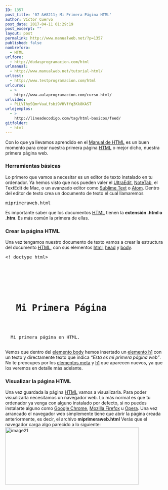 ```yaml
---
ID: 1357
post_title: '07 &#8211; Mi Primera Página HTML'
author: Víctor Cuervo
post_date: 2017-04-11 01:29:19
post_excerpt: ""
layout: post
permalink: http://www.manualweb.net/?p=1357
published: false
nombreforo:
  - HTML
urlforo:
  - http://dudasprogramacion.com/html
urlmanual:
  - http://www.manualweb.net/tutorial-html/
urltest:
  - http://www.testprogramacion.com/html
urlcurso:
  - >
    http://www.aulaprogramacion.com/curso-html/
urlvideo:
  - PLLVIhySQmrVaaLfsbi9VHVffq3Kk8KAST
urlejemplos:
  - >
    http://lineadecodigo.com/tag/html-basicos/feed/
gitfolder:
  - html
---
```

<span style="font-weight: 400">Con lo que ya llevamos aprendido en el </span>[<span style="font-weight: 400">Manual de HTML</span>][1]<span style="font-weight: 400"> es un buen momento para crear nuestra primera página </span><span style="font-weight: 400"><a href="http://www.manualweb.net/tutorial-html/">HTML</a></span><span style="font-weight: 400"> o mejor dicho, nuestra primera página web.</span>

### Herramientas básicas

<span style="font-weight: 400">Lo primero que vamos a necesitar es un editor de texto instalado en tu ordenador. Ya hemos visto que nos pueden valer el </span>[<span style="font-weight: 400">UltraEdit</span>][2]<span style="font-weight: 400">, </span>[<span style="font-weight: 400">NoteTab</span>][3]<span style="font-weight: 400">, el TextEdit de Mac, o un avanzado editor como </span>[<span style="font-weight: 400">Sublime Text</span>][4]<span style="font-weight: 400"> o </span>[<span style="font-weight: 400">Atom</span>][5]<span style="font-weight: 400">.</span> <span style="font-weight: 400">Dentro del editor de texto crea un documento de texto el cual llamaremos</span>

<pre><span style="font-weight: 400">miprimeraweb.html</span></pre>

<span style="font-weight: 400">Es importante saber que los documentos </span>[<span style="font-weight: 400">HTML</span>][1]<span style="font-weight: 400"> tienen la </span>**extensión .html o .htm**<span style="font-weight: 400">. Es más común la primera de ellas.</span>

### Crear la página HTML

<span style="font-weight: 400">Una vez tengamos nuestro documento de texto vamos a crear la estructura del documento </span>[<span style="font-weight: 400">HTML</span>][1]<span style="font-weight: 400">, con sus elementos </span>[<span style="font-weight: 400">html</span>][6]<span style="font-weight: 400">, </span>[<span style="font-weight: 400">head</span>][7]<span style="font-weight: 400"> y </span>[<span style="font-weight: 400">body</span>][8]<span style="font-weight: 400">.</span>

<pre>&lt;! doctype html&gt;



  <h1>
  Mi Primera Página
  
</h1>
  Mi primera página en HTML.

</pre>

<span style="font-weight: 400">Vemos que dentro del </span>[<span style="font-weight: 400">elemento body</span>][8]<span style="font-weight: 400"> hemos insertado un </span>[<span style="font-weight: 400">elemento h1</span>][9]<span style="font-weight: 400"> con un texto y directamente texto que indica </span>*<span style="font-weight: 400">“Esta es mi primera página web”</span>*<span style="font-weight: 400">.</span> <span style="font-weight: 400">No te preocupes por los </span>[<span style="font-weight: 400">elementos meta</span>][10]<span style="font-weight: 400"> y </span>[<span style="font-weight: 400">h1</span>][9]<span style="font-weight: 400"> que aparecen nuevos, ya que los veremos en detalle más adelante.</span>

### Visualizar la página HTML

<span style="font-weight: 400">Una vez guardada la página </span>[<span style="font-weight: 400">HTML</span>][1]<span style="font-weight: 400"> vamos a visualizarla. Para poder visualizarla necesitamos un navegador web. Lo más normal es que tu ordenador ya venga con alguno instalado por defecto, si no puedes instalarte alguno como </span>[<span style="font-weight: 400">Google Chrome</span>][11]<span style="font-weight: 400">, </span>[<span style="font-weight: 400">Mozilla Firefox</span>][12]<span style="font-weight: 400"> u </span>[<span style="font-weight: 400">Opera</span>][13]<span style="font-weight: 400">.</span> <span style="font-weight: 400">Una vez arrancado el navegador web simplemente tiene que abrir la página creada anteriormente, es decir, el archivo </span>**miprimeraweb.html** <span style="font-weight: 400">Verás que el navegador carga algo parecido a lo siguiente:</span>   <img class="size-full wp-image-753 alignleft" src="http://www.manualweb.net/wp-content/uploads/2016/04/image21.png" alt="image21" width="421" height="182" />

 [1]: http://www.manualweb.net/tutorial-html/
 [2]: http://www.idmcomp.com/
 [3]: http://www.notetab.com/
 [4]: http://www.sublimetext.com/
 [5]: https://atom.io/
 [6]: http://www.w3api.com/wiki/HTML:HTML
 [7]: http://www.w3api.com/wiki/HTML:HEAD
 [8]: http://www.w3api.com/wiki/HTML:BODY
 [9]: http://www.w3api.com/wiki/HTML:H1
 [10]: http://www.w3api.com/wiki/HTML:META
 [11]: https://www.google.com/chrome/browser/desktop/index.html
 [12]: https://www.mozilla.org/es-ES/firefox/new/
 [13]: http://www.opera.com/